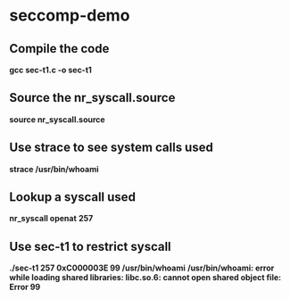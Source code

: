 # seccomp-demo
## Compile the code
**gcc sec-t1.c -o sec-t1**
## Source the nr_syscall.source 
**source nr_syscall.source**
## Use strace to see system calls used
**strace /usr/bin/whoami**

## Lookup a syscall used
**nr_syscall openat**
__257__
## Use sec-t1 to restrict syscall 
**./sec-t1 257 0xC000003E 99 /usr/bin/whoami**
__/usr/bin/whoami: error while loading shared libraries: libc.so.6: cannot open shared object file: Error 99__
